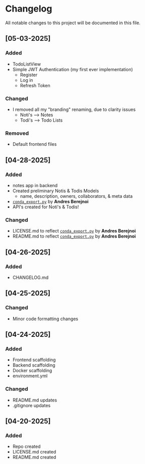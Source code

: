 # Changelog

All notable changes to this project will be documented in this file.

## [05-03-2025]
### Added
- TodoListView
- Simple JWT Authentication (my first ever implementation)
    - Register
    - Log in
    - Refresh Token

### Changed
- I removed all my "branding" renaming, due to clarity issues
    - Noti's --> Notes
    - Todi's --> Todo Lists

### Removed
- Default frontend files

## [04-28-2025]
### Added
- notes app in backend
- Created preliminary Notis & Todis Models
    - name, description, owners, collaborators, & meta data
- [`conda_export.py`](https://github.com/andresberejnoi/Conda-Tools) by **Andres Berejnoi**
- API's created for Noti's & Todis!

### Changed
- LICENSE.md to reflect [`conda_export.py`](https://github.com/andresberejnoi/Conda-Tools) by **Andres Berejnoi**
- README.md to reflect [`conda_export.py`](https://github.com/andresberejnoi/Conda-Tools) by **Andres Berejnoi**

## [04-26-2025]
### Added
- CHANGELOG.md

## [04-25-2025]
### Changed
- Minor code formatting changes

## [04-24-2025]
### Added
- Frontend scaffolding
- Backend scaffolding
- Docker scaffolding
- environment.yml 

### Changed
- README.md updates
- .gitignore updates

## [04-20-2025]
### Added
- Repo created
- LICENSE.md created
- README.md created
